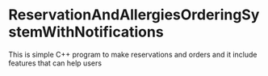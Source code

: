 # ReservationAndAllergiesOrderingSystemWithNotifications
This is simple C++ program to make reservations and orders and it include features that can help users
